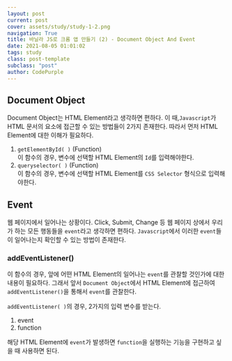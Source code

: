 ```yaml
---
layout: post
current: post
cover: assets/study/study-1-2.png
navigation: True
title: 바닐라 JS로 크롬 앱 만들기 (2) - Document Object And Event
date: 2021-08-05 01:01:02
tags: study
class: post-template
subclass: "post"
author: CodePurple
---
```


## Document Object

Document Object는 HTML Element라고 생각하면 편하다. 이 때,`Javascript`가 HTML 문서의 요소에 접근할 수 있는 방법들이 2가지 존재한다. 따라서 먼저 HTML Element에 대한 이해가 필요하다.

1. `getElementById( )` (Function)<br>
   이 함수의 경우, 변수에 선택할 HTML Element의 `Id`를 입력해야한다.
2. `queryselector( )` (Function) <br>
   이 함수의 경우, 변수에 선택할 HTML Element를 `CSS Selector` 형식으로 입력해야한다.

## Event

웹 페이지에서 일어나는 상황이다. Click, Submit, Change 등 웹 페이지 상에서 우리가 하는 모든 행동들을 `event`라고 생각하면 편하다. `Javascript`에서 이러한 `event`들이 일어나는지 확인할 수 있는 방법이 존재한다.

### addEventListener()

이 함수의 경우, 앞에 어떤 HTML Element의 일어나는 `event`를 관찰할 것인가에 대한 내용이 필요하다. 그래서 앞서 `Document Object`에서 HTML Element에 접근하여 `addEventListener()`을 통해서 `event`를 관찰한다. <br>

`addEventListener( )`의 경우, 2가지의 입력 변수를 받는다.

1. event
2. function

해당 HTML Element에 `event`가 발생하면 `function`을 실행하는 기능을 구현하고 싶을 때 사용하면 된다.
